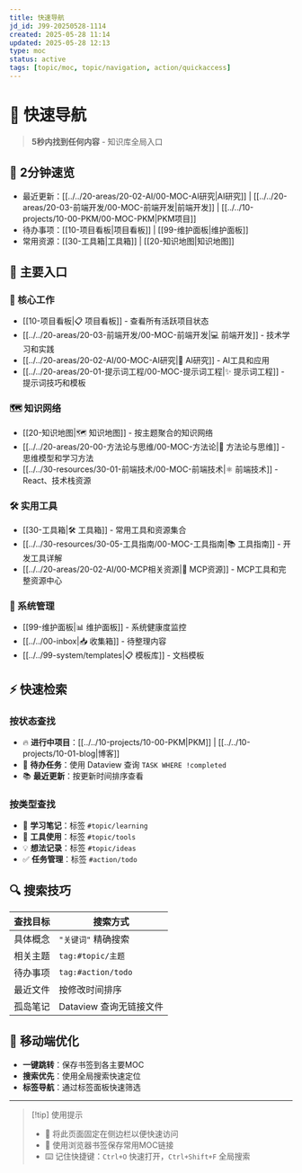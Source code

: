```yaml
---
title: 快速导航
jd_id: J99-20250528-1114
created: 2025-05-28 11:14
updated: 2025-05-28 12:13
type: moc
status: active
tags: [topic/moc, topic/navigation, action/quickaccess]
---
```


# 🚀 快速导航

> **5秒内找到任何内容** - 知识库全局入口

## 🚀 2分钟速览
- 最近更新：[[../../20-areas/20-02-AI/00-MOC-AI研究|AI研究]] | [[../../20-areas/20-03-前端开发/00-MOC-前端开发|前端开发]] | [[../../10-projects/10-00-PKM/00-MOC-PKM|PKM项目]]
- 待办事项：[[10-项目看板|项目看板]] | [[99-维护面板|维护面板]]
- 常用资源：[[30-工具箱|工具箱]] | [[20-知识地图|知识地图]]

## 📍 主要入口

### 🎯 核心工作
- [[10-项目看板|📋 项目看板]] - 查看所有活跃项目状态
- [[../../20-areas/20-03-前端开发/00-MOC-前端开发|💻 前端开发]] - 技术学习和实践
- [[../../20-areas/20-02-AI/00-MOC-AI研究|🤖 AI研究]] - AI工具和应用
- [[../../20-areas/20-01-提示词工程/00-MOC-提示词工程|✨ 提示词工程]] - 提示词技巧和模板

### 🗺️ 知识网络
- [[20-知识地图|🗺️ 知识地图]] - 按主题聚合的知识网络
- [[../../20-areas/20-00-方法论与思维/00-MOC-方法论|🧠 方法论与思维]] - 思维模型和学习方法
- [[../../30-resources/30-01-前端技术/00-MOC-前端技术|⚛️ 前端技术]] - React、技术栈资源

### 🛠️ 实用工具
- [[30-工具箱|🛠️ 工具箱]] - 常用工具和资源集合
- [[../../30-resources/30-05-工具指南/00-MOC-工具指南|📚 工具指南]] - 开发工具详解
- [[../../20-areas/20-02-AI/00-MCP相关资源|🔌 MCP资源]] - MCP工具和完整资源中心

### 🔧 系统管理
- [[99-维护面板|📊 维护面板]] - 系统健康度监控
- [[../../00-inbox|📥 收集箱]] - 待整理内容
- [[../../99-system/templates|📋 模板库]] - 文档模板

## ⚡ 快速检索

### 按状态查找
- 🔥 **进行中项目**：[[../../10-projects/10-00-PKM|PKM]] | [[../../10-projects/10-01-blog|博客]]
- 📝 **待办任务**：使用 Dataview 查询 `TASK WHERE !completed`
- 📚 **最近更新**：按更新时间排序查看

### 按类型查找
- 📖 **学习笔记**：标签 `#topic/learning`
- 🔧 **工具使用**：标签 `#topic/tools`
- 💡 **想法记录**：标签 `#topic/ideas`
- ✅ **任务管理**：标签 `#action/todo`

## 🔍 搜索技巧

| 查找目标 | 搜索方式 |
|---------|---------|
| 具体概念 | `"关键词"` 精确搜索 |
| 相关主题 | `tag:#topic/主题` |
| 待办事项 | `tag:#action/todo` |
| 最近文件 | 按修改时间排序 |
| 孤岛笔记 | Dataview 查询无链接文件 |

## 📱 移动端优化

- **一键跳转**：保存书签到各主要MOC
- **搜索优先**：使用全局搜索快速定位
- **标签导航**：通过标签面板快速筛选

---

> [!tip] 使用提示
> - 📌 将此页面固定在侧边栏以便快速访问
> - 🔖 使用浏览器书签保存常用MOC链接
> - ⌨️ 记住快捷键：`Ctrl+O` 快速打开，`Ctrl+Shift+F` 全局搜索 
